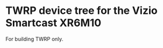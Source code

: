 TWRP device tree for the Vizio Smartcast XR6M10
========================================================

For building TWRP only.